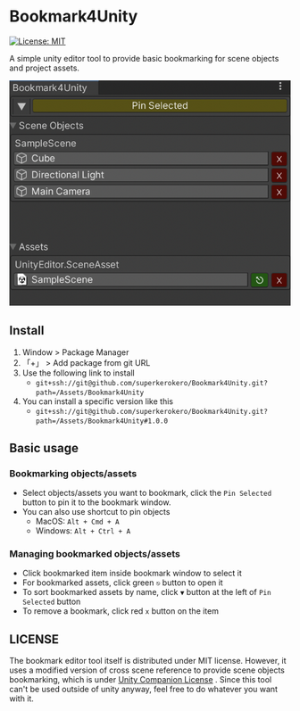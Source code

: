 # Bookmark4Unity

[![License: MIT](https://img.shields.io/badge/License-MIT-yellow.svg)](https://opensource.org/licenses/MIT)

A simple unity editor tool to provide basic bookmarking for scene objects and project assets.

![](Images/screenshot.png)

## Install

1. Window > Package Manager
2. 「+」 > Add package from git URL
3. Use the following link to install
   - `git+ssh://git@github.com/superkerokero/Bookmark4Unity.git?path=/Assets/Bookmark4Unity`
4. You can install a specific version like this
   - `git+ssh://git@github.com/superkerokero/Bookmark4Unity.git?path=/Assets/Bookmark4Unity#1.0.0`

## Basic usage

### Bookmarking objects/assets

- Select objects/assets you want to bookmark, click the `Pin Selected` button to pin it to the bookmark window.
- You can also use shortcut to pin objects
  - MacOS: `Alt + Cmd + A`
  - Windows: `Alt + Ctrl + A`

### Managing bookmarked objects/assets

- Click bookmarked item inside bookmark window to select it
- For bookmarked assets, click green `⎋` button to open it
- To sort bookmarked assets by name, click `▼` button at the left of `Pin Selected` button
- To remove a bookmark, click red `x` button on the item

## LICENSE

The bookmark editor tool itself is distributed under MIT license. However, it uses a modified version of cross scene reference to provide scene objects bookmarking, which is under [Unity Companion License](http://www.unity3d.com/legal/licenses/Unity_Companion_License) . Since this tool can't be used outside of unity anyway, feel free to do whatever you want with it.
